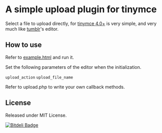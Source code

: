 A simple upload plugin for tinymce
=======================================

Select a file to upload directly, for [tinymce 4.0+](http://www.tinymce.com) is very simple, and very much like [tumblr](http://www.tumblr.com/)'s editor.

How to use
----------

Refer to [example.html](http://zhaoda.github.io/tinymce-upload/example.html) and run it.

Set the following parameters of the editor when the initialization.

`upload_action` `upload_file_name`

Refer to upload.php to write your own callback methods.

License
-------

Released under MIT License.


[![Bitdeli Badge](https://d2weczhvl823v0.cloudfront.net/zhaoda/tinymce-upload/trend.png)](https://bitdeli.com/free "Bitdeli Badge")

